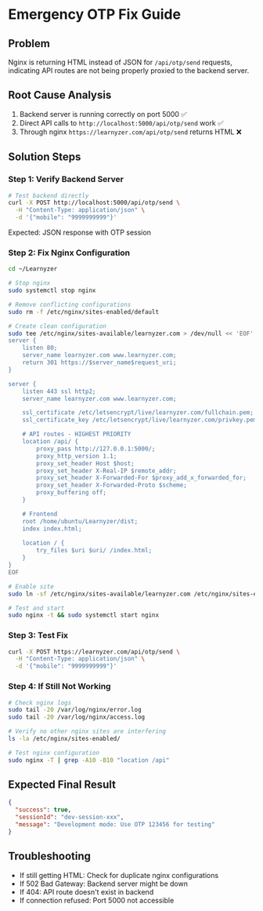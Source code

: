 # Emergency OTP Fix Guide

## Problem
Nginx is returning HTML instead of JSON for `/api/otp/send` requests, indicating API routes are not being properly proxied to the backend server.

## Root Cause Analysis
1. Backend server is running correctly on port 5000 ✅
2. Direct API calls to `http://localhost:5000/api/otp/send` work ✅
3. Through nginx `https://learnyzer.com/api/otp/send` returns HTML ❌

## Solution Steps

### Step 1: Verify Backend Server
```bash
# Test backend directly
curl -X POST http://localhost:5000/api/otp/send \
  -H "Content-Type: application/json" \
  -d '{"mobile": "9999999999"}'
```
Expected: JSON response with OTP session

### Step 2: Fix Nginx Configuration
```bash
cd ~/Learnyzer

# Stop nginx
sudo systemctl stop nginx

# Remove conflicting configurations
sudo rm -f /etc/nginx/sites-enabled/default

# Create clean configuration
sudo tee /etc/nginx/sites-available/learnyzer.com > /dev/null << 'EOF'
server {
    listen 80;
    server_name learnyzer.com www.learnyzer.com;
    return 301 https://$server_name$request_uri;
}

server {
    listen 443 ssl http2;
    server_name learnyzer.com www.learnyzer.com;

    ssl_certificate /etc/letsencrypt/live/learnyzer.com/fullchain.pem;
    ssl_certificate_key /etc/letsencrypt/live/learnyzer.com/privkey.pem;

    # API routes - HIGHEST PRIORITY
    location /api/ {
        proxy_pass http://127.0.0.1:5000/;
        proxy_http_version 1.1;
        proxy_set_header Host $host;
        proxy_set_header X-Real-IP $remote_addr;
        proxy_set_header X-Forwarded-For $proxy_add_x_forwarded_for;
        proxy_set_header X-Forwarded-Proto $scheme;
        proxy_buffering off;
    }

    # Frontend
    root /home/ubuntu/Learnyzer/dist;
    index index.html;
    
    location / {
        try_files $uri $uri/ /index.html;
    }
}
EOF

# Enable site
sudo ln -sf /etc/nginx/sites-available/learnyzer.com /etc/nginx/sites-enabled/

# Test and start
sudo nginx -t && sudo systemctl start nginx
```

### Step 3: Test Fix
```bash
curl -X POST https://learnyzer.com/api/otp/send \
  -H "Content-Type: application/json" \
  -d '{"mobile": "9999999999"}'
```

### Step 4: If Still Not Working
```bash
# Check nginx logs
sudo tail -20 /var/log/nginx/error.log
sudo tail -20 /var/log/nginx/access.log

# Verify no other nginx sites are interfering
ls -la /etc/nginx/sites-enabled/

# Test nginx configuration
sudo nginx -T | grep -A10 -B10 "location /api"
```

## Expected Final Result
```json
{
  "success": true,
  "sessionId": "dev-session-xxx",
  "message": "Development mode: Use OTP 123456 for testing"
}
```

## Troubleshooting
- If still getting HTML: Check for duplicate nginx configurations
- If 502 Bad Gateway: Backend server might be down
- If 404: API route doesn't exist in backend
- If connection refused: Port 5000 not accessible